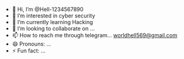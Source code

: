 - 👋 Hi, I’m @Hell-1234567890
- 👀 I’m interested in cyber security 
- 🌱 I’m currently learning Hacking
- 💞️ I’m looking to collaborate on ...
- 📫 How to reach me through telegram... worldhell569@gmail.com
- 😄 Pronouns: ...
- ⚡ Fun fact: ...

<!---
Hell-1234567890/Hell-1234567890 is a ✨ special ✨ repository because its `README.md` (this file) appears on your GitHub profile.
You can click the Preview link to take a look at your changes.
--->
